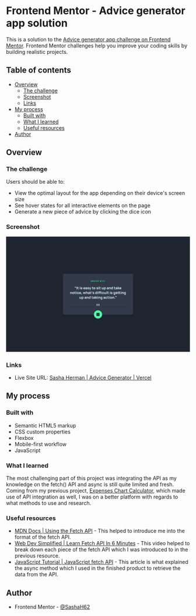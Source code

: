 # Frontend Mentor - Advice generator app solution

This is a solution to the [Advice generator app challenge on Frontend Mentor](https://www.frontendmentor.io/challenges/advice-generator-app-QdUG-13db). Frontend Mentor challenges help you improve your coding skills by building realistic projects.

## Table of contents

- [Overview](#overview)
  - [The challenge](#the-challenge)
  - [Screenshot](#screenshot)
  - [Links](#links)
- [My process](#my-process)
  - [Built with](#built-with)
  - [What I learned](#what-i-learned)
  - [Useful resources](#useful-resources)
- [Author](#author)

## Overview

### The challenge

Users should be able to:

- View the optimal layout for the app depending on their device's screen size
- See hover states for all interactive elements on the page
- Generate a new piece of advice by clicking the dice icon

### Screenshot

![](./images/screenshot.png)

### Links

- Live Site URL: [Sasha Herman | Advice Generator | Vercel](https://advice-generator-app-main-nine.vercel.app)

## My process

### Built with

- Semantic HTML5 markup
- CSS custom properties
- Flexbox
- Mobile-first workflow
- JavaScript

### What I learned

The most challenging part of this project was integrating the API as my knowledge on the fetch() API and async is still quite limited and fresh. Coming from my previous project, [Expenses Chart Calculator](https://expenses-chart-component-sage.vercel.app), which made use of API integration as well, I was on a better platform with regards to what methods to use and research.

### Useful resources

- [MDN Docs | Using the Fetch API](https://developer.mozilla.org/en-US/docs/Web/API/Fetch_API/Using_Fetch) - This helped to introduce me into the format of the fetch API.
- [Web Dev Simplified | Learn Fetch API In 6 Minutes](https://www.youtube.com/watch?v=cuEtnrL9-H0) - This video helped to break down each piece of the fetch API which I was introduced to in the previous resource.
- [JavaScript Tutorial | JavaScript fetch API](https://www.javascripttutorial.net/javascript-fetch-api/) - This article is what explained the async method which I used in the finished product to retrieve the data from the API.

## Author

- Frontend Mentor - [@SashaH62](https://www.frontendmentor.io/profile/SashaH62)
